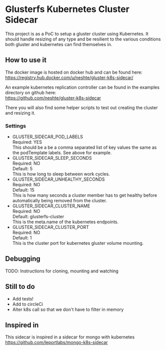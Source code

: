 # Glusterfs Kubernetes Cluster Sidecar

This project is as a PoC to setup a gluster cluster using Kubernetes. It should handle resizing of any type and be
resilient to the various conditions both gluster and kubernetes can find themselves in.

## How to use it

The docker image is hosted on docker hub and can be found here:  
https://registry.hub.docker.com/u/neshte/gluster-k8s-sidecar/

An example kubernetes replication controller can be found in the examples directory on github here:  
https://github.com/neshte/gluster-k8s-sidecar

There you will also find some helper scripts to test out creating the cluster and resizing it.

### Settings

- GLUSTER_SIDECAR_POD_LABELS  
  Required: YES  
  This should be a be a comma separated list of key values the same as the podTemplate labels. See above for example.
- GLUSTER_SIDECAR_SLEEP_SECONDS  
  Required: NO  
  Default: 5  
  This is how long to sleep between work cycles.
- GLUSTER_SIDECAR_UNHEALTHY_SECONDS  
  Required: NO  
  Default: 15  
  This is how many seconds a cluster member has to get healthy before automatically being removed from the cluster.
- GLUSTER_SIDECAR_CLUSTER_NAME  
  Required: NO  
  Default: glusterfs-cluster  
  This is the meta.name of the kubernetes endpoints.
- GLUSTER_SIDECAR_CLUSTER_PORT  
  Required: NO  
  Default: 1  
  This is the cluster port for kubernetes gluster volume mounting.

## Debugging

TODO: Instructions for cloning, mounting and watching

## Still to do

- Add tests!
- Add to circleCi
- Alter k8s call so that we don't have to filter in memory

## Inspired in

This sidecar is inspired in a sidecar for mongo with kubernetes
https://github.com/leportlabs/mongo-k8s-sidecar
